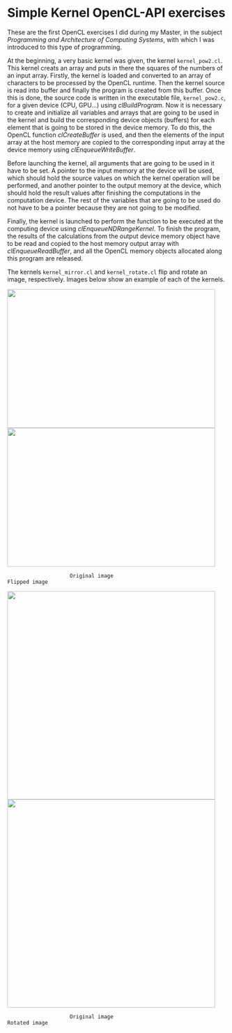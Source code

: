 # Simple Kernel OpenCL-API exercises
These are the first OpenCL exercises I did during my Master, in the subject _Programming and Architecture of Computing Systems_, with which I was introduced to this type of programming.

At the beginning, a very basic kernel was given, the kernel ``kernel_pow2.cl``. This kernel creats an array and puts in there the squares of the numbers of an input array. Firstly, the kernel is loaded and converted to an array of characters to be processed by the OpenCL runtime. Then the kernel source is read into buffer and finally the program is created from this buffer. Once this is done, the source code is written in the executable file, ``kernel_pow2.c``, for a given device (CPU, GPU…) using _clBuildProgram_. Now it is necessary to create and initialize all variables and arrays that are going to be used in the kernel and build the corresponding device objects (buffers) for each element that is going to be stored in the device memory. To do this, the OpenCL function _clCreateBuffer_ is used, and then the elements of the input array at the host memory are copied to the corresponding input array at the device memory using _clEnqueueWriteBuffer_.

Before launching the kernel, all arguments that are going to be used in it have to be set. A pointer to the input memory at the device will be used, which should hold the source values on which the kernel operation will be performed, and another pointer to the output memory at the device, which should hold the result values after finishing the computations in the computation device. The rest of the variables that are going to be used do not have to be a pointer because they are not going to be modified.

Finally, the kernel is launched to perform the function to be executed at the computing device using _clEnqueueNDRangeKernel_. To finish the program, the results of the calculations from the output device memory object have to be read and copied to the host memory output array with _clEnqueueReadBuffer_, and all the OpenCL memory objects allocated along this program are released.

The kernels ``kernel_mirror.cl`` and ``kernel_rotate.cl`` flip and rotate an image, respectively. Images below show an example of each of the kernels.

<img src="https://user-images.githubusercontent.com/71872419/155582219-76b9675a-f3b8-4726-8d11-901188d308b7.jpg" width="477" height="318"> <img src="https://user-images.githubusercontent.com/71872419/155582268-6f20af23-d38e-49b8-99b4-fcaa28f6e204.jpg" width="477" height="318">

                        Original image                                                    Flipped image

<img src="https://user-images.githubusercontent.com/71872419/155582501-32a5088d-7d10-4ae8-a3c9-722391189509.jpg" width="477" height="477"> <img src="https://user-images.githubusercontent.com/71872419/155582545-946abcbd-ff4c-404b-8c73-a13657e6abce.jpg" width="477" height="477">

                        Original image                                                    Rotated image
